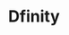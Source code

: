 ---
blog: https://medium.com/dfinity-network-blog
git: https://github.com/dfinity
linkedin: https://linkedin.com/company/dfinity
logohandle: dfinity
sort: dfinity
title: Dfinity
twitter: https://x.com/dfinity
website: https://dfinity.org/
youtube: https://youtube.com/dfinity
---
